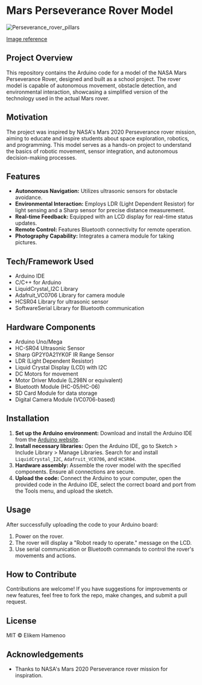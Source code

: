 # Mars Perseverance Rover Model

![Perseverance_rover_pillars](https://github.com/elikem1z/Nasa-Rover/assets/109632084/43e9f2f6-01f5-420d-8964-1eb871936d51)

[Image reference](https://www.esa.int/ESA_Multimedia/Images/2020/04/Perseverance_rover)

## Project Overview

This repository contains the Arduino code for a model of the NASA Mars Perseverance Rover, designed and built as a school project. The rover model is capable of autonomous movement, obstacle detection, and environmental interaction, showcasing a simplified version of the technology used in the actual Mars rover.

## Motivation

The project was inspired by NASA's Mars 2020 Perseverance rover mission, aiming to educate and inspire students about space exploration, robotics, and programming. This model serves as a hands-on project to understand the basics of robotic movement, sensor integration, and autonomous decision-making processes.

## Features

- **Autonomous Navigation:** Utilizes ultrasonic sensors for obstacle avoidance.
- **Environmental Interaction:** Employs LDR (Light Dependent Resistor) for light sensing and a Sharp sensor for precise distance measurement.
- **Real-time Feedback:** Equipped with an LCD display for real-time status updates.
- **Remote Control:** Features Bluetooth connectivity for remote operation.
- **Photography Capability:** Integrates a camera module for taking pictures.

## Tech/Framework Used

- Arduino IDE
- C/C++ for Arduino
- LiquidCrystal_I2C Library
- Adafruit_VC0706 Library for camera module
- HCSR04 Library for ultrasonic sensor
- SoftwareSerial Library for Bluetooth communication

## Hardware Components

- Arduino Uno/Mega
- HC-SR04 Ultrasonic Sensor
- Sharp GP2Y0A21YK0F IR Range Sensor
- LDR (Light Dependent Resistor)
- Liquid Crystal Display (LCD) with I2C
- DC Motors for movement
- Motor Driver Module (L298N or equivalent)
- Bluetooth Module (HC-05/HC-06)
- SD Card Module for data storage
- Digital Camera Module (VC0706-based)

## Installation

1. **Set up the Arduino environment:** Download and install the Arduino IDE from the [Arduino website](https://www.arduino.cc/en/Main/Software).
2. **Install necessary libraries:** Open the Arduino IDE, go to Sketch > Include Library > Manage Libraries. Search for and install `LiquidCrystal_I2C`, `Adafruit_VC0706`, and `HCSR04`.
3. **Hardware assembly:** Assemble the rover model with the specified components. Ensure all connections are secure.
4. **Upload the code:** Connect the Arduino to your computer, open the provided code in the Arduino IDE, select the correct board and port from the Tools menu, and upload the sketch.

## Usage

After successfully uploading the code to your Arduino board:

1. Power on the rover.
2. The rover will display a "Robot ready to operate." message on the LCD.
3. Use serial communication or Bluetooth commands to control the rover's movements and actions.

## How to Contribute

Contributions are welcome! If you have suggestions for improvements or new features, feel free to fork the repo, make changes, and submit a pull request.

## License

MIT © Elikem Hamenoo

## Acknowledgements

- Thanks to NASA's Mars 2020 Perseverance rover mission for inspiration.
